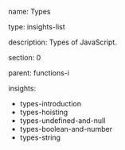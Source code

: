 name: Types

type: insights-list

description: Types of JavaScript. 

section: 0

parent: functions-i

insights:
  - types-introduction
  - types-hoisting
  - types-undefined-and-null
  - types-boolean-and-number
  - types-string
